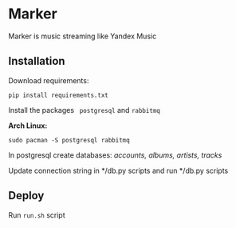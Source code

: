 # Marker
Marker is music streaming like Yandex Music

## Installation
Download requirements:

`pip install requirements.txt`

Install the packages ` postgresql` and `rabbitmq`

**Arch Linux:**

`sudo pacman -S postgresql rabbitmq`

In postgresql create databases: *accounts, albums, artists, tracks*

Update connection string in */db.py scripts and 
run */db.py scripts

## Deploy

Run `run.sh` script